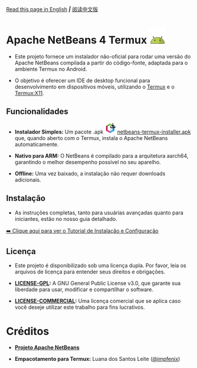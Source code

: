 [Read this page in English]()  ***|*** [阅读中文版]()

# **Apache NetBeans 4 Termux** <img src="./ico/android-icon.png" width="45" alt="Ícone do Android">
* Este projeto fornece um instalador não-oficial para rodar uma versão do Apache NetBeans compilada a partir do código-fonte, adaptada para o ambiente Termux no Android.

* O objetivo é oferecer um IDE de desktop funcional para desenvolvimento em dispositivos móveis, utilizando o [Termux]() e o [Termux:X11]().
## Funcionalidades
* **Instalador Simples:** Um pacote .apk <img src="./ico/icon.png" width="30" alt="Ícone do Instalador"> [netbeans-termux-installer.apk]() que, quando aberto com o Termux, instala o Apache NetBeans automaticamente.

* **Nativo para ARM:** O NetBeans é compilado para a arquitetura aarch64, garantindo o melhor desempenho possível no seu aparelho.

* **Offline:** Uma vez baixado, a instalação não requer downloads adicionais.

## Instalação
* As instruções completas, tanto para usuárias avançadas quanto para iniciantes, estão no nosso guia detalhado.

[➡️ Clique aqui para ver o Tutorial de Instalação e Configuração]()

## Licença
* Este projeto é disponibilizado sob uma licença dupla. Por favor, leia os arquivos de licença para entender seus direitos e obrigações.

* **[LICENSE-GPL]():** A GNU General Public License v3.0, que garante sua liberdade para usar, modificar e compartilhar o software.

* **[LICENSE-COMMERCIAL]():** Uma licença comercial que se aplica caso você deseje utilizar este trabalho para fins lucrativos.

# Créditos
* **[Projeto Apache NetBeans](https://netbeans.apache.org/)**

* **Empacotamento para Termux:** Luana dos Santos Leite ([@impfenix](https://github.com/impfenix))
